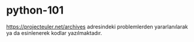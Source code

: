 # python-101

https://projecteuler.net/archives
adresindeki problemlerden yararlanılarak ya da esinlenerek kodlar yazılmaktadır.

